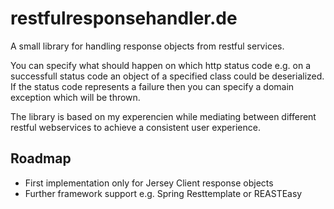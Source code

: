# restfulresponsehandler.de
A small library for handling response objects from restful services.

You can specify what should happen on which http status code e.g. on a successfull status code an object of a specified class could be deserialized. If the status code represents a failure then you can specify a domain exception which will be thrown.

The library is based on my experencien while mediating between different restful webservices to achieve a consistent user experience.

## Roadmap
- First implementation only for Jersey Client response objects
- Further framework support e.g. Spring Resttemplate or REASTEasy
